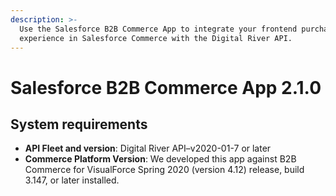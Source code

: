 ```yaml
---
description: >-
  Use the Salesforce B2B Commerce App to integrate your frontend purchasing
  experience in Salesforce Commerce with the Digital River API.
---
```


# Salesforce B2B Commerce App 2.1.0

## System requirements

* **API Fleet and version**: Digital River API–v2020-01-7 or later
* **Commerce Platform Version**: We developed this app against B2B Commerce for VisualForce Spring 2020 (version 4.12) release, build 3.147, or later installed.
